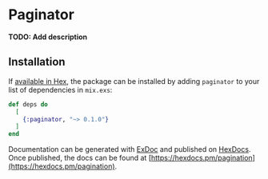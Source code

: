 # Paginator

**TODO: Add description**

## Installation

If [available in Hex](https://hex.pm/docs/publish), the package can be installed
by adding `paginator` to your list of dependencies in `mix.exs`:

```elixir
def deps do
  [
    {:paginator, "~> 0.1.0"}
  ]
end
```

Documentation can be generated with [ExDoc](https://github.com/elixir-lang/ex_doc)
and published on [HexDocs](https://hexdocs.pm). Once published, the docs can
be found at [https://hexdocs.pm/pagination](https://hexdocs.pm/pagination).

